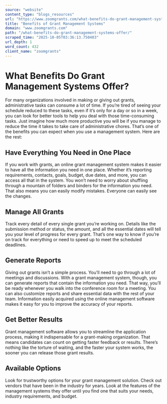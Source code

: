 ```yaml
---
source: "website"
content_type: "blogs_resources"
url: "https://www.zoomgrants.com/what-benefits-do-grant-management-systems-offer/"
title: "Benefits of Grant Management Systems"
domain: "www.zoomgrants.com"
path: "/what-benefits-do-grant-management-systems-offer/"
scraped_time: "2025-10-05T03:36:13.750403"
url_depth: 1
word_count: 432
client_name: "zoomgrants"
---
```


# What Benefits Do Grant Management Systems Offer?

For many organizations involved in making or giving out grants, administrative tasks can consume a lot of time. If you’re tired of seeing your schedule reduced to these tasks, even if it’s only for a day or so in a week, you can look for better tools to help you deal with those time-consuming tasks. Just imagine how much more productive you will be if you manage to reduce the time it takes to take care of administrative chores. That’s one of the benefits you can expect when you use a management system. Here are the rest:

## Have Everything You Need in One Place

If you work with grants, an online grant management system makes it easier to have all the information you need in one place. Whether it’s reporting requirements, contacts, goals, budget, due dates, and more, you can access all that in the system. You won’t need to worry about shuffling through a mountain of folders and binders for the information you need. That also means you can easily modify mistakes. Everyone can easily see the changes.

## Manage All Grants

Track every detail of every single grant you’re working on. Details like the submission method or status, the amount, and all the essential dates will tell you your level of progress for every grant. That’s one way to know if you’re on track for everything or need to speed up to meet the scheduled deadlines.

## Generate Reports

Giving out grants isn’t a simple process. You’ll need to go through a lot of meetings and discussions. With a grant management system, though, you can generate reports that contain the information you need. That way, you’ll be ready whenever you walk into the conference room for a meeting. You can also customize reports and share essential data with the rest of your team. Information easily acquired using the online management software makes it easy for you to improve the accuracy of your reports.

## Get Better Results

Grant management software allows you to streamline the application process, making it indispensable for a grant-making organization. That means candidates can count on getting faster feedback or results. There’s nothing like the torture of waiting, and the faster your system works, the sooner you can release those grant results.

## Available Options

Look for trustworthy options for your grant management solution. Check out vendors that have been in the industry for years. Look at the features of the management systems they offer until you find one that suits your needs, industry requirements, and budget.